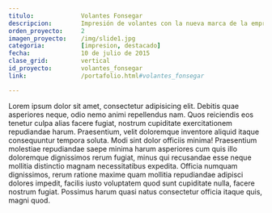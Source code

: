 ```yaml
---
titulo:				Volantes Fonsegar
descripcion:		Impresión de volantes con la nueva marca de la empresa.
orden_proyecto: 	2
imagen_proyecto:	/img/slide1.jpg
categoria:			[impresion, destacado]
fecha:				10 de julio de 2015
clase_grid:			vertical
id_proyecto:		volantes_fonsegar	
link:				/portafolio.html#volantes_fonsegar

---
```



Lorem ipsum dolor sit amet, consectetur adipisicing elit. Debitis quae asperiores neque, odio nemo animi repellendus nam. Quos reiciendis eos tenetur culpa alias facere fugiat, nostrum cupiditate exercitationem repudiandae harum. Praesentium, velit doloremque inventore aliquid itaque consequuntur tempora soluta. Modi sint dolor officiis minima! Praesentium molestiae repudiandae saepe minima harum asperiores cum quis illo doloremque dignissimos rerum fugiat, minus qui recusandae esse neque mollitia distinctio magnam necessitatibus expedita. Officia numquam dignissimos, rerum ratione maxime quam mollitia repudiandae adipisci dolores impedit, facilis iusto voluptatem quod sunt cupiditate nulla, facere nostrum fugiat. Possimus harum quasi natus consectetur officia itaque quis, magni quod.
